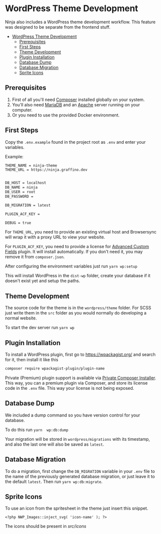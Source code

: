 # WordPress Theme Development

Ninja also includes a WordPress theme development workflow.
This feature was designed to be separate from the frontend stuff.

- [WordPress Theme Development](#wordpress-theme-development)
  - [Prerequisites](#prerequisites)
  - [First Steps](#first-steps)
  - [Theme Development](#theme-development)
  - [Plugin Installation](#plugin-installation)
  - [Database Dump](#database-dump)
  - [Database Migration](#database-migration)
  - [Sprite Icons](#sprite-icons)

## Prerequisites

1. First of all you'll need [Composer](https://getcomposer.org/) installed globally on your system.
2. You'll also need [MariaDB](https://mariadb.org/) and an [Apache](https://httpd.apache.org/) server running on your computer.
3. Or you need to use the provided Docker environment.

## First Steps

Copy the `.env.example` found in the project root as `.env` and enter your variables.

Example:

```bash
THEME_NAME = ninja-theme
THEME_URL = https://ninja.graffino.dev


DB_HOST = localhost
DB_NAME = ninja
DB_USER = root
DB_PASSWORD =

DB_MIGRATION = latest

PLUGIN_ACF_KEY =

DEBUG = true
```

For `THEME_URL`, you need to provide an existing virtual host and Browsersync will wrap it with a proxy URL to view your website.

For `PLUGIN_ACF_KEY`, you need to provide a license for [Advanced Custom Fields](https://www.advancedcustomfields.com) plugin. It will install automatically. If you don't need it, you may remove it from `composer.json`.

After configuring the environment variables just run
`yarn wp:setup`

This will install WordPress in the `dist-wp` folder, create your database if it doesn't exist yet and setup the paths.

## Theme Development

The source code for the theme is in the `wordpress/theme` folder.
For SCSS just write them in the `src` folder as you would normally do developing a normal website.

To start the dev server run `yarn wp`

## Plugin Installation

To install a WordPress plugin, first go to <https://wpackagist.org/> and search for it, then install it like this

```bash
composer require wpackagist-plugin/plugin-name
```

Private (Premium) plugin support is available via [Private Composer Installer](https://github.com/ffraenz/private-composer-installer). This way, you can a premium plugin via Composer, and store its license code in the `.env` file. This way your license is not being exposed.

## Database Dump

We included a dump command so you have version control for your database.

To do this run `yarn  wp:db:dump`

Your migration will be stored in `wordpress/migrations` with its timestamp, and also the last one will also be saved as `latest`.

## Database Migration

To do a migration, first change the `DB_MIGRATION` variable in your `.env` file to the name of the previously generated database migration, or just leave it to the default `latest`.
Then run `yarn wp:db:migrate`.

## Sprite Icons

To use an icon from the spritesheet in the theme just insert this snippet.

`<?php NWP_Images::inject_svg( 'icon-name' ); ?>`

The icons should be present in _src/icons_
